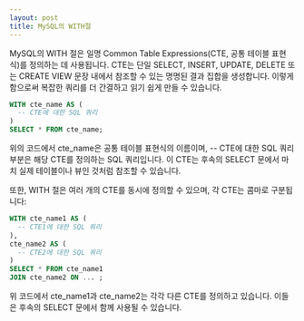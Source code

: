 ```yaml
---
layout: post
title: MySQL의 WITH절
---
```


MySQL의 WITH 절은 일명 Common Table Expressions(CTE, 공통 테이블 표현식)를 정의하는 데 사용됩니다.
CTE는 단일 SELECT, INSERT, UPDATE, DELETE 또는 CREATE VIEW 문장 내에서 참조할 수 있는 명명된 결과 집합을 생성합니다. 
이렇게 함으로써 복잡한 쿼리를 더 간결하고 읽기 쉽게 만들 수 있습니다.

~~~sql
WITH cte_name AS (
  -- CTE에 대한 SQL 쿼리
)
SELECT * FROM cte_name;
~~~

위의 코드에서 cte_name은 공통 테이블 표현식의 이름이며, -- CTE에 대한 SQL 쿼리 부분은 해당 CTE를 정의하는 SQL 쿼리입니다. 
이 CTE는 후속의 SELECT 문에서 마치 실제 테이블이나 뷰인 것처럼 참조할 수 있습니다.

또한, WITH 절은 여러 개의 CTE를 동시에 정의할 수 있으며, 각 CTE는 콤마로 구분됩니다:

~~~sql
WITH cte_name1 AS (
  -- CTE1에 대한 SQL 쿼리
),
cte_name2 AS (
  -- CTE2에 대한 SQL 쿼리
)
SELECT * FROM cte_name1
JOIN cte_name2 ON ... ;
~~~
위 코드에서 cte_name1과 cte_name2는 각각 다른 CTE를 정의하고 있습니다. 이들은 후속의 SELECT 문에서 함께 사용될 수 있습니다.
